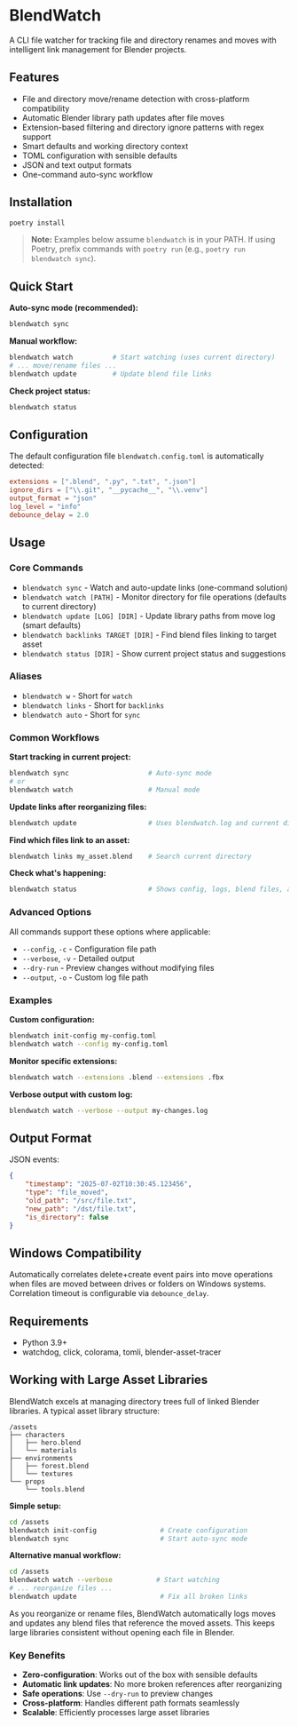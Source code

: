 # BlendWatch

A CLI file watcher for tracking file and directory renames and moves with intelligent link management for Blender projects.

## Features

- File and directory move/rename detection with cross-platform compatibility
- Automatic Blender library path updates after file moves
- Extension-based filtering and directory ignore patterns with regex support
- Smart defaults and working directory context
- TOML configuration with sensible defaults
- JSON and text output formats
- One-command auto-sync workflow

## Installation

```bash
poetry install
```

> **Note:** Examples below assume `blendwatch` is in your PATH. If using Poetry, prefix commands with `poetry run` (e.g., `poetry run blendwatch sync`).

## Quick Start

**Auto-sync mode (recommended):**

```bash
blendwatch sync
```

**Manual workflow:**

```bash
blendwatch watch          # Start watching (uses current directory)
# ... move/rename files ...
blendwatch update         # Update blend file links
```

**Check project status:**

```bash
blendwatch status
```

## Configuration

The default configuration file `blendwatch.config.toml` is automatically detected:

```toml
extensions = [".blend", ".py", ".txt", ".json"]
ignore_dirs = ["\\.git", "__pycache__", "\\.venv"]
output_format = "json"
log_level = "info"
debounce_delay = 2.0
```

## Usage

### Core Commands

- `blendwatch sync` - Watch and auto-update links (one-command solution)
- `blendwatch watch [PATH]` - Monitor directory for file operations (defaults to current directory)
- `blendwatch update [LOG] [DIR]` - Update library paths from move log (smart defaults)
- `blendwatch backlinks TARGET [DIR]` - Find blend files linking to target asset
- `blendwatch status [DIR]` - Show current project status and suggestions

### Aliases

- `blendwatch w` - Short for `watch`
- `blendwatch links` - Short for `backlinks`
- `blendwatch auto` - Short for `sync`

### Common Workflows

**Start tracking in current project:**

```bash
blendwatch sync                    # Auto-sync mode
# or
blendwatch watch                   # Manual mode
```

**Update links after reorganizing files:**

```bash
blendwatch update                  # Uses blendwatch.log and current directory
```

**Find which files link to an asset:**

```bash
blendwatch links my_asset.blend    # Search current directory
```

**Check what's happening:**

```bash
blendwatch status                  # Shows config, logs, blend files, and suggestions
```

### Advanced Options

All commands support these options where applicable:

- `--config`, `-c` - Configuration file path
- `--verbose`, `-v` - Detailed output
- `--dry-run` - Preview changes without modifying files
- `--output`, `-o` - Custom log file path

### Examples

**Custom configuration:**

```bash
blendwatch init-config my-config.toml
blendwatch watch --config my-config.toml
```

**Monitor specific extensions:**

```bash
blendwatch watch --extensions .blend --extensions .fbx
```

**Verbose output with custom log:**

```bash
blendwatch watch --verbose --output my-changes.log
```

## Output Format

JSON events:

```json
{
	"timestamp": "2025-07-02T10:30:45.123456",
	"type": "file_moved",
	"old_path": "/src/file.txt",
	"new_path": "/dst/file.txt",
	"is_directory": false
}
```

## Windows Compatibility

Automatically correlates delete+create event pairs into move operations when files are moved between drives or folders on Windows systems. Correlation timeout is configurable via `debounce_delay`.

## Requirements

- Python 3.9+
- watchdog, click, colorama, tomli, blender-asset-tracer

## Working with Large Asset Libraries

BlendWatch excels at managing directory trees full of linked Blender libraries. A typical asset library structure:

```
/assets
├── characters
│   ├── hero.blend
│   └── materials
├── environments
│   ├── forest.blend
│   └── textures
└── props
    └── tools.blend
```

**Simple setup:**

```bash
cd /assets
blendwatch init-config                # Create configuration
blendwatch sync                       # Start auto-sync mode
```

**Alternative manual workflow:**

```bash
cd /assets
blendwatch watch --verbose           # Start watching
# ... reorganize files ...
blendwatch update                     # Fix all broken links
```

As you reorganize or rename files, BlendWatch automatically logs moves and updates any blend files that reference the moved assets. This keeps large libraries consistent without opening each file in Blender.

### Key Benefits

- **Zero-configuration**: Works out of the box with sensible defaults
- **Automatic link updates**: No more broken references after reorganizing
- **Safe operations**: Use `--dry-run` to preview changes
- **Cross-platform**: Handles different path formats seamlessly
- **Scalable**: Efficiently processes large asset libraries

